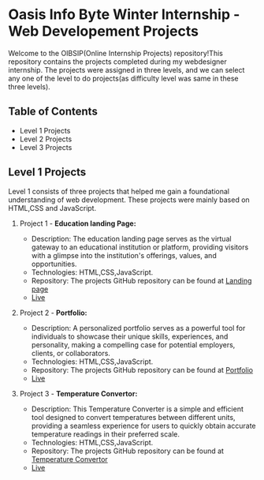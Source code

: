 # Oasis Info Byte Winter Internship - Web Developement Projects

Welcome to the OIBSIP(Online Internship Projects) repository!This repository contains the projects completed during my webdesigner internship. The projects were assigned in three levels, and we can select any one of the level to do projects(as difficulty level was same in these three levels).

## Table of Contents
- Level 1 Projects
- Level 2 Projects
- Level 3 Projects

## Level 1 Projects

Level 1 consists of three projects that helped me gain a foundational understanding of web development. These projects were mainly based on HTML,CSS and JavaScript.

1. Project 1 - **Education landing Page:**
   - Description: The education landing page serves as the virtual gateway to an educational institution or platform, providing visitors with a glimpse into the institution's offerings, values, and opportunities. 
   - Technologies: HTML,CSS,JavaScript.
   - Repository: The projects GitHub repository can be found at [Landing page](https://github.com/nikhitareddygade/OIBSIP/tree/main/Task-1)
   - [Live](http://127.0.0.1:3000/Education%20Landing%20Page/index.html)

2. Project 2 - **Portfolio:**
   - Description: A personalized portfolio serves as a powerful tool for individuals to showcase their unique skills, experiences, and personality, making a compelling case for potential employers, clients, or collaborators.
   - Technologies: HTML,CSS,JavaScript.
   - Repository: The projects GitHub repository can be found at [Portfolio](https://github.com/nikhitareddygade/OIBSIP/tree/main/Task-2)
   - [Live](http://127.0.0.1:3000/Portfolio/index.html)

3. Project 3 - **Temperature Convertor:**
   - Description: This Temperature Converter is a simple and efficient tool designed to convert temperatures between different units, providing a seamless experience for users to quickly obtain accurate temperature readings in their preferred scale.
   - Technologies: HTML,CSS,JavaScript.
   - Repository: The projects GitHub repository can be found at [Temperature Convertor](https://github.com/nikhitareddygade/OIBSIP/tree/main/Task-3)
   - [Live](http://127.0.0.1:3000/Temperature%20Convertor/index.html)
     
